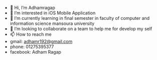 - 👋 Hi, I’m Adhamragap
- 👀 I’m interested in iOS Mobile Application
- 🌱 I’m currently learning in final semester in faculty of computer and information science mansoura university
- 💞️ I’m looking to collaborate on a team to help me for develop my self
- 📫 How to reach me 
-    gmail: adhamr192@gmail.com
-    phone: 01275395377
-    facebook: Adham Ragap

<!---
Adhamragap/Adhamragap is a ✨ special ✨ repository because its `README.md` (this file) appears on your GitHub profile.
You can click the Preview link to take a look at your changes.
--->
